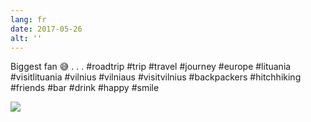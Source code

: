 ```yaml
---
lang: fr
date: 2017-05-26
alt: ''
---
```


Biggest fan 😅
.
.
.
#roadtrip #trip #travel #journey #europe #lituania #visitlituania #vilnius #vilniaus #visitvilnius #backpackers #hitchhiking #friends #bar #drink #happy #smile

![](/photos/2017-05-26-1495789833.jpg)